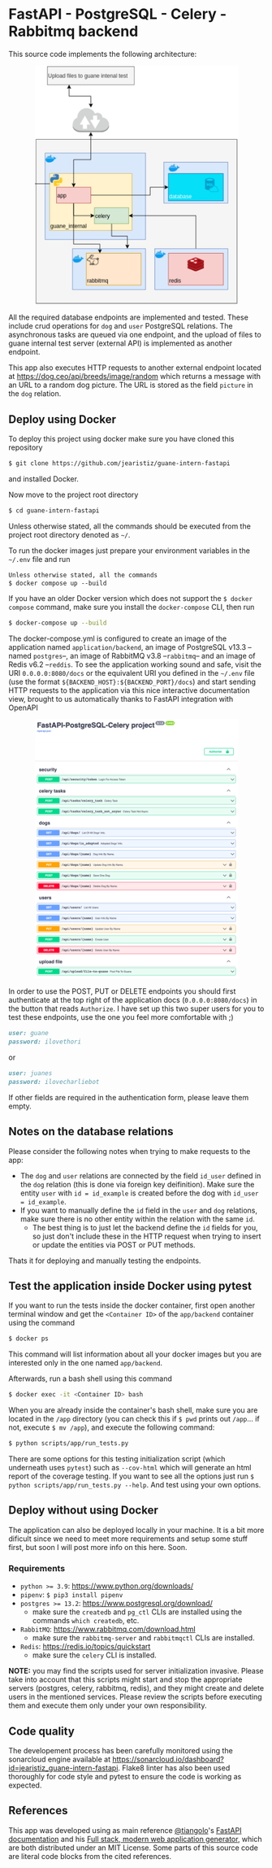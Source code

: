 # FastAPI - PostgreSQL - Celery - Rabbitmq backend

This source code implements the following architecture:

<p align="center">
  <img src="img/arch.png" alt="architecture" width="400"/>
</p>

All the required database endpoints are implemented and tested. These include crud operations for ``dog`` and ``user`` PostgreSQL relations. The asynchronous tasks are queued via one endpoint, and the upload of files to guane internal test server (external API) is implemented as another endpoint.

This app also executes HTTP requests to another external endpoint located at <https://dog.ceo/api/breeds/image/random> which returns a message with an URL to a random dog picture. The URL is stored as the field ``picture`` in the ``dog`` relation.

## Deploy using Docker

To deploy this project using docker make sure you have cloned this repository

```bash
$ git clone https://github.com/jearistiz/guane-intern-fastapi
```

and installed Docker.

Now move to the project root directory

```bash
$ cd guane-intern-fastapi
```

Unless otherwise stated, all the commands should be executed from the project root directory denoted as ``~/``.

To run the docker images just prepare your environment variables in the ``~/.env`` file and run

```bashmv guane-intern-fastapi
Unless otherwise stated, all the commands
$ docker compose up --build
```

If you have an older Docker version which does not support the ``$ docker compose`` command, make sure you install the ``docker-compose`` CLI, then run

```bash
$ docker-compose up --build
```

The docker-compose.yml is configured to create an image of the application named ``application/backend``, an image of PostgreSQL v13.3 –named ``postgres``–, an image of RabbitMQ v3.8 –``rabbitmq``– and an image of Redis v6.2 –``reddis``. To see the application working sound and safe, visit the URI ``0.0.0.0:8080/docs`` or the equivalent URI you defined in the ``~/.env`` file (use the format ``${BACKEND_HOST}:${BACKEND_PORT}/docs``) and start sending HTTP requests to the application via this nice interactive documentation view, brought to us automatically thanks to FastAPI integration with OpenAPI

<p align="center">
  <img src="img/docs.png" alt="architecture" width="400"/>
</p>

In order to use the POST, PUT or DELETE endpoints you should first authenticate at the top right of the application docs (``0.0.0.0:8080/docs``) in the button that reads ``Authorize``. I have set up this two super users for you to test these endpoints, use the one you feel more comfortable with ;)

```md
user: guane
password: ilovethori
```

or

```md
user: juanes
password: ilovecharliebot
```

If other fields are required in the authentication form, please leave them empty.

## Notes on the database relations

Please consider the following notes when trying to make requests to the app:

- The ``dog`` and ``user`` relations are connected by the field ``id_user`` defined in the ``dog`` relation (this is done via foreign key deifinition). Make sure the entity ``user`` with ``id = id_example`` is created before the dog with ``id_user = id_example``.
- If you want to manually define the ``id`` field in the ``user`` and ``dog`` relations, make sure there is no other entity within the relation with the same ``id``.
  - The best thing is to just let the backend define the ``id`` fields for you, so just don't include these in the HTTP request when trying to insert or update the entities via POST or PUT methods.

Thats it for deploying and manually testing the endpoints.

## Test the application inside Docker using pytest

If you want to run the tests inside the docker container, first open another terminal window and get the ``<Container ID>`` of the ``app/backend`` container using the command

```bash
$ docker ps
```

This command will list information about all your docker images but you are interested only in the one named ``app/backend``.

Afterwards, run a bash shell using this command

```bash
$ docker exec -it <Container ID> bash
```

When you are already inside the container's bash shell, make sure you are located in the ``/app``  directory (you can check this if ``$ pwd`` prints out ``/app``... if not, execute ``$ mv /app``), and execute the following command:

```bash
$ python scripts/app/run_tests.py
```

There are some options for this testing initialization script (which underneath uses ``pytest``) such as ``--cov-html`` which will generate an html report of the coverage testing. If you want to see all the options just run ``$ python scripts/app/run_tests.py --help``. And test using your own options.

## Deploy without using Docker

The application can also be deployed locally in your machine. It is a bit more dificult since we need to meet more requirements and setup some stuff first, but soon I will post more info on this here. Soon.

### Requirements

* ``python >= 3.9``: <https://www.python.org/downloads/>
* ``pipenv``: ``$ pip3 install pipenv``
* ``postgres >= 13.2``: <https://www.postgresql.org/download/>
  * make sure the ``createdb`` and ``pg_ctl`` CLIs are installed using the commands ``which createdb``, etc.
* ``RabbitMQ``: <https://www.rabbitmq.com/download.html>
  * make sure the ``rabbitmq-server`` and ``rabbitmqctl`` CLIs are installed.
* ``Redis``: <https://redis.io/topics/quickstart>
  * make sure the ``celery`` CLI is installed.

**NOTE:** you may find the scripts used for server initialization invasive. Please take into account that this scripts might start and stop the appropriate servers (postgres, celery, rabbitmq, redis), and they might create and delete users in the mentioned services. Please review the scripts before executing them and execute them only under your own responsibility.

## Code quality

The developement process has been carefully monitored using the sonarcloud engine available at <https://sonarcloud.io/dashboard?id=jearistiz_guane-intern-fastapi>. Flake8 linter has also been used thoroughly for code style and pytest to ensure the code is working as expected.

## References

This app was developed using as main reference [@tiangolo](https://github.com/tiangolo)'s [FastAPI documentation](https://fastapi.tiangolo.com/) and his [Full stack, modern web application generator](https://github.com/tiangolo/full-stack-fastapi-postgresql), which are both distributed under an MIT License. Some parts of this source code are literal code blocks from the cited references.

